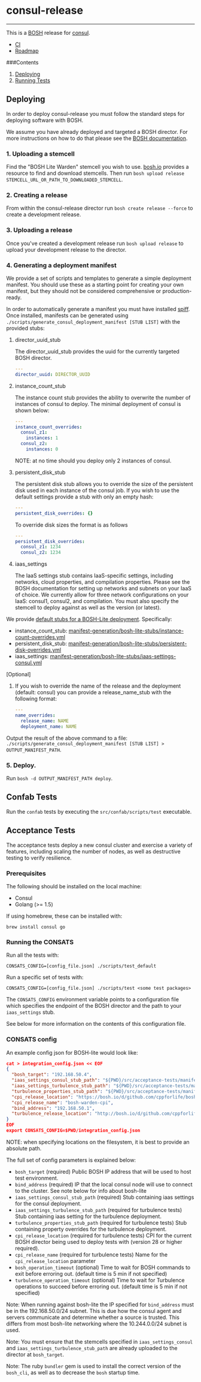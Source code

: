 # consul-release
---

This is a [BOSH](http://bosh.io) release for [consul](https://github.com/hashicorp/consul).

* [CI](https://mega.ci.cf-app.com/pipelines/consul)
* [Roadmap](https://www.pivotaltracker.com/n/projects/1382120)

###Contents

1. [Deploying](#deploying)
2. [Running Tests](#running-tests)

## Deploying

In order to deploy consul-release you must follow the standard steps for deploying software with BOSH.

We assume you have already deployed and targeted a BOSH director. For more instructions on how to do that please see the [BOSH documentation](http://bosh.io/docs).

### 1. Uploading a stemcell

Find the "BOSH Lite Warden" stemcell you wish to use. [bosh.io](https://bosh.io/stemcells) provides a resource to find and download stemcells.  Then run `bosh upload release STEMCELL_URL_OR_PATH_TO_DOWNLOADED_STEMCELL`.

### 2. Creating a release

From within the consul-release director run `bosh create release --force` to create a development release.

### 3. Uploading a release

Once you've created a development release run `bosh upload release` to upload your development release to the director.

### 4. Generating a deployment manifest

We provide a set of scripts and templates to generate a simple deployment manifest. You should use these as a starting point for creating your own manifest, but they should not be considered comprehensive or production-ready.

In order to automatically generate a manifest you must have installed [spiff](https://github.com/cloudfoundry-incubator/spiff).  Once installed, manifests can be generated using `./scripts/generate_consul_deployment_manifest [STUB LIST]` with the provided stubs:

1. director_uuid_stub
	
	The director_uuid_stub provides the uuid for the currently targeted BOSH director.
	```yaml
	---
	director_uuid: DIRECTOR_UUID
	```
2. instance_count_stub

	The instance count stub provides the ability to overwrite the number of instances of consul to deploy. The minimal deployment of consul is shown below:
	```yaml
	---
	instance_count_overrides:
	  consul_z1:
	    instances: 1
	  consul_z2:
	    instances: 0
	```

	NOTE: at no time should you deploy only 2 instances of consul.
3. persistent_disk_stub

	The persistent disk stub allows you to override the size of the persistent disk used in each instance of the consul job. If you wish to use the default settings provide a stub with only an empty hash:
	```yaml
	---
	persistent_disk_overrides: {}
	```
	
	To override disk sizes the format is as follows
	```yaml
	---
	persistent_disk_overrides:
	  consul_z1: 1234
	  consul_z2: 1234	
	```
	
4. iaas_settings

	The IaaS settings stub contains IaaS-specific settings, including networks, cloud properties, and compilation properties. Please see the BOSH documentation for setting up networks and subnets on your IaaS of choice. We currently allow for three network configurations on your IaaS: consul1, consul2, and compilation. You must also specify the stemcell to deploy against as well as the version (or latest).
	
We provide [default stubs for a BOSH-Lite deployment](https://github.com/cloudfoundry-incubator/consul-release/blob/master/manifest-generation/bosh-lite-stubs).  Specifically:

* instance_count_stub: [manifest-generation/bosh-lite-stubs/instance-count-overrides.yml](manifest-generation/bosh-lite-stubs/instance-count-overrides.yml)
* persistent_disk_stub: [manifest-generation/bosh-lite-stubs/persistent-disk-overrides.yml](manifest-generation/bosh-lite-stubs/persistent-disk-overrides.yml)
* iaas_settings: [manifest-generation/bosh-lite-stubs/iaas-settings-consul.yml](manifest-generation/bosh-lite-stubs/iaas-settings-consul.yml)

[Optional]

1. If you wish to override the name of the release and the deployment (default: consul) you can provide a release_name_stub with the following format:
	
	```yaml
	---
	name_overrides:
	  release_name: NAME
	  deployment_name: NAME
	```

Output the result of the above command to a file: `./scripts/generate_consul_deployment_manifest [STUB LIST] > OUTPUT_MANIFEST_PATH`.

### 5. Deploy.

Run `bosh -d OUTPUT_MANIFEST_PATH deploy`.

## Confab Tests

Run the `confab` tests by executing the `src/confab/scripts/test` executable.

## Acceptance Tests

The acceptance tests deploy a new consul cluster and exercise a variety of features, including scaling the number of nodes, as well as destructive testing to verify resilience.

### Prerequisites

The following should be installed on the local machine:

- Consul
- Golang (>= 1.5)

If using homebrew, these can be installed with:

```
brew install consul go
```

### Running the CONSATS

Run all the tests with:

```
CONSATS_CONFIG=[config_file.json] ./scripts/test_default
```

Run a specific set of tests with:

```
CONSATS_CONFIG=[config_file.json] ./scripts/test <some test packages>
```

The `CONSATS_CONFIG` environment variable points to a configuration file which specifies the endpoint of the BOSH director and the path to your `iaas_settings` stub.

See below for more information on the contents of this configuration file.

### CONSATS config

An example config json for BOSH-lite would look like:

```json
cat > integration_config.json << EOF
{
  "bosh_target": "192.168.50.4",
  "iaas_settings_consul_stub_path": "${PWD}/src/acceptance-tests/manifest-generation/bosh-lite-stubs/iaas-settings-consul.yml",
  "iaas_settings_turbulence_stub_path": "${PWD}/src/acceptance-tests/manifest-generation/bosh-lite-stubs/iaas-settings-turbulence.yml",
  "turbulence_properties_stub_path": "${PWD}/src/acceptance-tests/manifest-generation/bosh-lite-stubs/turbulence/property-overrides.yml",
  "cpi_release_location": "https://bosh.io/d/github.com/cppforlife/bosh-warden-cpi-release?v=28",
  "cpi_release_name": "bosh-warden-cpi",
  "bind_address": "192.168.50.1",
  "turbulence_release_location": "http://bosh.io/d/github.com/cppforlife/turbulence-release?v=0.4"
}
EOF
export CONSATS_CONFIG=$PWD/integration_config.json
```

NOTE: when specifying locations on the filesystem, it is best to provide an absolute path.

The full set of config parameters is explained below:
* `bosh_target` (required) Public BOSH IP address that will be used to host test environment.
* `bind_address` (required) IP that the local consul node will use to connect to the cluster. See note below for info about bosh-lite
* `iaas_settings_consul_stub_path` (required) Stub containing iaas settings for the consul deployment.
* `iaas_settings_turbulence_stub_path` (required for turbulence tests) Stub containing iaas setting for the turbulence deployment.
* `turbulence_properties_stub_path` (required for turbulence tests) Stub containing property overrides for the turbulence deployment.
* `cpi_release_location` (required for turbulence tests) CPI for the current BOSH director being used to deploy tests with (version 28 or higher required).
* `cpi_release_name` (required for turbulence tests) Name for the `cpi_release_location` parameter
* `bosh_operation_timeout` (optional) Time to wait for BOSH commands to exit before erroring out. (default time is 5 min if not specified)
* `turbulence_operation_timeout` (optional) Time to wait for Turbulence operations to succeed before erroring out. (default time is 5 min if not specified)

Note: When running against bosh-lite the IP specified for `bind_address` must be in the 192.168.50.0/24 subnet. This is due how the consul agent and servers communicate 
and determine whether a source is trusted. This differs from most bosh-lite networking where the 10.244.0.0/24 subnet is used.

Note: You must ensure that the stemcells specified in `iaas_settings_consul` and `iaas_settings_turbulence_stub_path` are already uploaded to the director at `bosh_target`.

Note: The ruby `bundler` gem is used to install the correct version of the `bosh_cli`, as well as to decrease the `bosh` startup time. 
